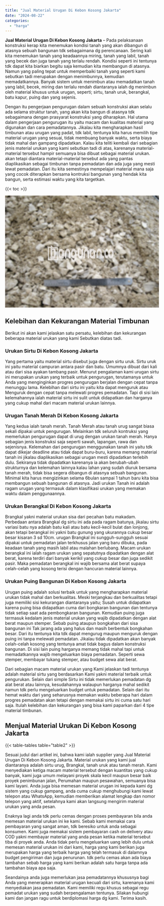 ```yaml
---
title: "Jual Material Urugan Di Kebon Kosong Jakarta"
date: "2024-08-22"
categories: 
  - "harga"
---
```


**Jual Material Urugan Di Kebon Kosong Jakarta** – Pada pelaksanaan konstruksi kerap kita menemukan kondisi tanah yang akan dibangun di atasnya sebuah bangunan tdk sebagaimana dg perencanaan. Sering kali kita menemukan tanah yang keadaannya miring, tanah yang labil, tanah yang becek dan juga tanah yang terlalu rendah. Kondisi seperti ini tentunya tdk dapat kita biarkan begitu saja kemudian kita membangun di atasnya. Namun yang paling tepat untuk memperbaiki tanah yang seperti kami sebutkan tadi merupakan dengan menimbunnya, kemudian memadatkannya. Banyak sistem untuk menimbun atau memadatkan tanah yang labil, becek, miring dan terlalu rendah diantaranya ialah dg menimbun oleh material khusus untuk urugan, seperti; sirtu, tanah uruk, berangkal, batu kapur, puing dan yang sejenis.

Dengan itu pengerjaan pengurugan dalam sebuah konstruksi akan selalu ada selama struktur tanah, yang akan kita bangun di atasnya tdk sebagaimana dengan prasyarat konstruksi yang diharapkan. Hal utama dalam pengerjaan pengurugan itu yaitu macam dan kualitas material yang digunakan dan cara pemadatannya. Jikalau kita mengharapkan hasil timbunan atau urugan yang padat, tdk labil, tentunya kita harus memilih tipe material urugan yang sesuai, tidak membuang banyak waktu, serta biaya tidak mahal dan gampang dipadatkan. Kalau kita teliti kembali dari sebagian jenis material urukan yang kami sebutkan tadi di atas, karenanya material-material tersebut hampir semuanya bisa dibuat sebagai material urukan. akan tetapi diantara material-material tersebut ada yang pantas diaplikasikan sebagai timbunan tanpa pemadatan dan ada juga yang mesti lewat pemadatan. Dari itu kita semestinya mempelajari material mana saja yang cocok diterapkan bersama kontruksi bangunan yang hendak kita bangun, serta estimasi waktu yang kita targetkan.

{{< toc >}}

![Jual Material Urugan Di Kebon Kosong Jakarta](/images/jual-urugan-04.png)

## Kelebihan dan Kekurangan Material Timbunan

Berikut ini akan kami jelaskan satu persatu, kelebihan dan kekurangan beberapa material urukan yang kami Sebutkan diatas tadi.

### Urukan Sirtu Di Kebon Kosong Jakarta

Yang pertama yaitu material sirtu disebut juga dengan sirtu uruk. Sirtu uruk ini yaitu material campuran antara pasir dan batu. Umumnya dibuat dari kali atau dari sisa ayakan tambang pasir. Menurut pengalaman kami urugan sirtu ini merupakan urukan yang terbaik untuk pengurugan, terutamanya untuk Anda yang menginginkan progres pengurugan berjalan dengan cepat tanpa menunggu lama. Kelebihan dari sirtu ini yaitu kita dapat menguruk atau Menguruk dengan cepat tanpa melewati progres pemadatan. Tapi di sisi lain kelemahannya ialah material sirtu ini sulit untuk didapatkan dan harganya yang cukup mahal dari macam material urukan lainnya.

### Urugan Tanah Merah Di Kebon Kosong Jakarta

Yang kedua ialah tanah merah. Tanah Merah atau tanah urug sangat biasa sekali dipakai untuk pengurugan. Melainkan tdk seluruh kontruksi yang memerlukan pengurugan dapat di urug dengan urukan tanah merah. Hanya sebagian jenis konstruksi saja seperti sawah, lapangan, rawa dan sejenisnya. Kelemahan dari pengurugan menggunakan tanah ini yaitu tdk dapat dikejar deadline atau tidak dapat buru-buru, karena memang material tanah ini jikalau diaplikasikan sebagai urugan mesti dipadatkan terlebih dulu. Sekiranya tidak dipadatkan karenanya ia akan berubah-ubah strukturnya dan kelemahan lainnya kalau lahan yang sudah diuruk bersama tanah merah, tidak bisa segera dibangun di atasnya sebuah bangunan. Minimal kita harus mengizinkan selama 6bulan sampai 1 tahun baru kita bisa membangun sebuah bangunan di atasnya. Jadi urukan Tanah ini adalah ragam urugan yang termasuk dalam klasifikasi urukan yang memakan waktu dalam penggunaannya.

### Urukan Berangkal Di Kebon Kosong Jakarta

Brangkal yakni material urukan sisa dari pecahan batu makadam. Perbedaan antara Brangkal dg sirtu ini ada pada ragam batunya, jikalau sirtu variasi batu nya adalah batu kali atau batu kecil-kecil bulat dan lonjong, akan tetapi berangkal ini yakni batu gunung yang ukurannya cukup besar besar kisaran 3 sd 10cm. urugan Brangkal ini sungguh-sungguh sesuai dipakai untuk pemadatan jalan terkhusus jalan yang baru dibuka, pada keadaan tanah yang masih labil atau malahan berlubang. Macam urukan berangkal ini ialah ragam urukan yang sepatutnya dipadatkan dengan alat berat, karena terdiri dari banyak kerikil yang cukup besar dan juga sedikit pasir. Maka pemadatan berangkal ini wajib bersama alat berat supaya celah-celah yang kosong terisi dengan hancuran material lainnya.

### Urukan Puing Bangunan Di Kebon Kosong Jakarta

Urugan puing adalah solusi terbaik untuk yang mengharapkan material urukan tidak mahal dan berkualitas. Meski terjangkau dan berkualitas tetapi juga memiliki sisi kekurangan diantaranya yaitu; Susah untuk didapatkan karena puing bisa didapatkan cuma dari bongkaran bangunan dan tentunya tidak setiap saat ada pembongkaran bangunan. Kemudian puing juga termasuk kedalam jenis material urukan yang wajib dipadatkan dengan alat berat maupun stemper. Sebab puing ataupun bongkahan dari sisa bangunan ini Tak jarang ada yang halus dan masih berbentuk bongkahan besar. Dari itu tentunya kita tdk dapat mengurug maupun menguruk dengan puing ini tanpa melewati pemadatan. Jikalau tidak dipadatkan akan banyak celah-celah kosong yang tentunya amat tidak bagus dalam konstruksi bangunan. Di sisi lain puing harganya memang tidak mahal tapi untuk memadatkannya wajib mengeluarkan biaya pemadatan. Seperti sewa stemper, membayar tukang stemper, atau budget sewa alat berat.

Dari sebagian macam material urukan yang Kami jelaskan tadi tentunya adalah material sirtu yang berdasarkan Kami yakni material terbaik untuk pengurukan. Selain dari simple Sirtu ini tidak memerlukan pemadatan dg alat berat atau lainnya, kesudahannya walaupun harganya mahal sedikit namun tdk perlu mengeluarkan budget untuk pemadatan. Selain dari itu hemat waktu dari yang seharusnya memakan waktu beberapa hari dalam progres pemadatan akan tetapi dengan memakai sirtu ini cuma satu hari saja. Itulah kelebihan dan kekurangan yang bisa kami paparkan dari 4 tipe material timbunan.

## Menjual Material Urukan Di Kebon Kosong Jakarta

{{< table-tables table="table2" >}}

Sesuai judul dari artikel ini, bahwa kami ialah supplier yang Jual Material Urugan Di Kebon Kosong Jakarta. Material urukan yang kami jual diantaranya adalah sirtu urug, Brangkal, tanah uruk atau tanah merah. Kami menyediakan ketiga macam material tersebut dengan kuantitas yang cukup banyak, kami juga umum melayani proyek skala kecil maupun besar baik proyek penimbunan jalan, Perumahan maupun pesawahan, semuanya bisa kami layani. Anda juga bisa memesan material urugan ini kepada kami dg sistem yang cukup gampang, anda cuma cukup menghubungi kami lewat telepon atau WhatsApp, kemudian memberikan alamat lengkap dan nomor telepon yang aktif, setelahnya kami akan langsung mengirim material urukan yang anda pesan.

Enaknya lagi anda tdk perlu cemas dengan proses pembayaran bila anda memesan material urukan ini ke kami. Sebab kami memakai cara pembayaran yang sangat aman, tdk beresiko untuk anda sebagai konsumen. Kami juga memakai sistem pembayaran cash on delivery atau COD yakni membayar material yang anda pesan ketika material tersebut tiba di proyek anda. Anda tidak perlu mengeluarkan uang lebih dulu untuk memesan material urukan ini dari kami, harga yang kami berikan juga merupakan harga yang terbaik harga yang telah termasuk di dalamnya budget pengiriman dan juga penurunan. tdk perlu cemas akan ada biaya tambahan sebab harga yang kami berikan adalah satu harga tanpa ada tambahan biaya apa saja.

Seandainya anda juga memerlukan jasa pemadatannya khususnya bagi Anda yang menerapkan material urugan kecuali dari sirtu, karenanya kami menyediakan jasa pemadatan. Kami memiliki regu khusus sebagai regu pemadat urukan yang sudah berpengalaman tentunya. Silakan hubungi kami dan jangan ragu untuk berdiplomasi harga dg kami. Terima kasih.
